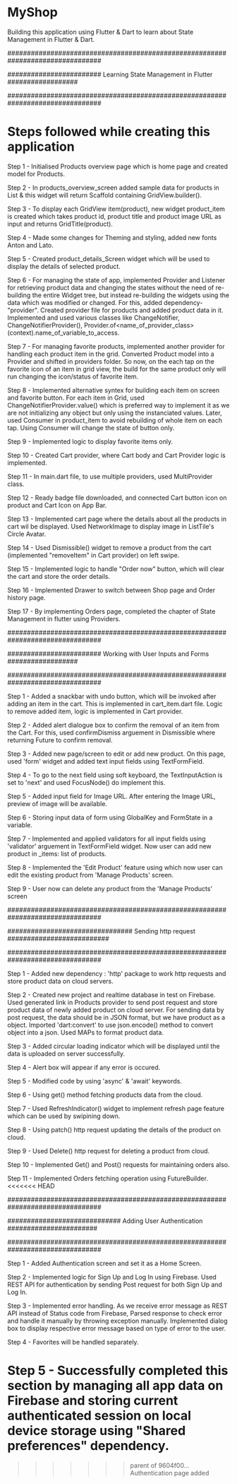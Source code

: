 # MyShop

Building this application using Flutter & Dart to learn about State Management in Flutter & Dart.

################################################################################

######################## Learning State Management in Flutter ##################

################################################################################

# Steps followed while creating this application

Step 1 - Initialised Products overview page which is home page and created model for Products.

Step 2 - In products_overview_screen added sample data for products in List<Product> & this widget will return Scaffold containing GridView.builder(). 

Step 3 - To display each GridView item(product), new widget product_item is created which takes product id, product title and product image URL as input and returns GridTitle(product).

Step 4 - Made some changes for Theming and styling, added new fonts Anton and Lato.

Step 5 - Created product_details_Screen widget which will be used to display the details of selected product.

Step 6 - For managing the state of app, implemented Provider and Listener for retrieving product data and changing the states without the need of re-building the entire Widget tree, but instead re-building the widgets using the data which was modified or changed. For this, added dependency- "provider". Created provider file for products and added product data in it. Implemented and used various classes like ChangeNotifier, ChangeNotifierProvider(), Provider.of<name_of_provider_class>(context).name_of_variable_to_access.

Step 7 - For managing favorite products, implemented another provider for handling each product item in the grid. Converted Product model into a Provider and shifted in providers folder. So now, on the each tap on the favorite icon of an item in grid view, the build for the same product only will run changing the icon/status of favorite item.

Step 8 - Implemented alternative syntex for building each item on screen and favorite button. For each item in Grid, used ChangeNotifierProvider.value() which is preferred way to implement it as we are not initializing any object but only using the instanciated values. Later, used Consumer<Product> in product_item to avoid rebuilding of whole item on each tap. Using Consumer will change the state of button only.

Step 9 - Implemented logic to display favorite items only.

Step 10 - Created Cart provider, where Cart body and Cart Provider logic is implemented.

Step 11 - In main.dart file, to use multiple providers, used MultiProvider class.

Step 12 - Ready badge file downloaded, and connected Cart button icon on product and Cart Icon on App Bar.

Step 13 - Implemented cart page where the details about all the products in cart wil be displayed. Used NetworkImage to display image in ListTile's Circle Avatar.

Step 14 - Used Dismissible() widget to remove a product from the cart (implemented "removeItem" in Cart provider) on left swipe. 

Step 15 - Implemented logic to handle "Order now" button, which will clear the cart and store the order details.

Step 16 - Implemented Drawer to switch between Shop page and Order history page. 
 
Step 17 - By implementing Orders page, completed the chapter of State Management in flutter using Providers.


################################################################################

######################## Working with User Inputs and Forms ##################

################################################################################

Step 1 - Added a snackbar with undo button, which will be invoked after adding an item in the cart. This is implemented in cart_item.dart file. Logic to remove added item, logic is implemented in Cart provider.

Step 2 - Added alert dialogue box to confirm the removal of an item from the Cart. For this, used confirmDismiss arguement in Dismissible where returning Future <bool> to confirm removal. 

Step 3 - Added new page/screen to edit or add new product. On this page, used 'form' widget and added text input fields using TextFormField.

Step 4 - To go to the next field using soft keyboard, the TextInputAction is set to 'next' and used FocusNode() do implement this.

Step 5 - Added input field for Image URL. After entering the Image URL, preview of image will be available.

Step 6 - Storing input data of form using GlobalKey and FormState in a variable.

Step 7 - Implemented and applied validators for all input fields using 'validator' arguement in TextFormField widget. Now user can add new product in _items: list of products.

Step 8 - Implemented the 'Edit Product' feature using which now user can edit the existing product from 'Manage Products' screen.

Step 9 - User now can delete any product from the 'Manage Products' screen

################################################################################

################################ Sending http request ##########################

################################################################################

Step 1 - Added new dependency : 'http' package to work http requests and store product data on cloud servers.

Step 2 - Created new project and realtime database in test on Firebase. Used generated link in Products provider to send post request and store product data of newly added product on cloud server. For sending data by post request, the data should be in JSON format, but we have product as a object. Imported 'dart:convert' to use json.encode() method to convert object into a json. Used MAPs to format product data.

Step 3 - Added circular loading indicator which will be displayed until the data is uploaded on server successfully.

Step 4 - Alert box will appear if any error is occured.

Step 5 - Modified code by using 'async' & 'await' keywords.

Step 6 - Using get() method fetching products data from the cloud.

Step 7 - Used RefreshIndicator() widget to implement refresh page feature which can be used by swipining down.

Step 8 - Using patch() http request updating the details of the product on cloud.

Step 9 - Used Delete() http request for deleting a product from cloud.

Step 10 - Implemented Get() and Post() requests for maintaining orders also.

Step 11 - Implemented Orders fetching operation using FutureBuilder.
<<<<<<< HEAD

################################################################################

############################# Adding User Authentication #######################

################################################################################

Step 1 - Added Authentication screen and set it as a Home Screen.

Step 2 - Implemented logic for Sign Up and Log In using Firebase. Used REST API for authentication by sending Post request for both Sign Up and Log In.

Step 3 - Implemented error handling. As we receive error message as REST API instead of Status code from Firebase, Parsed response to check error and handle it manually by throwing exception manually. Implemented dialog box to display respective error message based on type of error to the user.

Step 4 - Favorites will be handled separately.

Step 5 - Successfully completed this section by managing all app data on Firebase and storing current authenticated session on local device storage using "Shared preferences" dependency.
=======
>>>>>>> parent of 9604f00... Authentication page added
